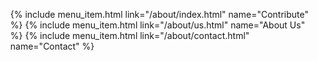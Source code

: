 <div id="sidemenu">
    <ul>
{% include menu_item.html link="/about/index.html" name="Contribute" %}
{% include menu_item.html link="/about/us.html" name="About&nbsp;Us" %}
{% include menu_item.html link="/about/contact.html" name="Contact" %}
    </ul>
</div>
